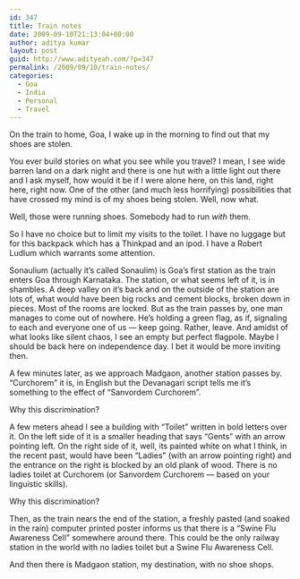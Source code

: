 ```yaml
---
id: 347
title: Train notes
date: 2009-09-10T21:13:04+00:00
author: aditya kumar
layout: post
guid: http://www.adityeah.com/?p=347
permalink: /2009/09/10/train-notes/
categories:
  - Goa
  - India
  - Personal
  - Travel
---
```

On the train to home, Goa, I wake up in the morning to find out that my shoes are stolen. 

You ever build stories on what you see while you travel? I mean, I see wide barren land on a dark night and there is one hut with a little light out there and I ask myself, how would it be if I were alone here, on this land, right here, right now. One of the other (and much less horrifying) possibilities that have crossed my mind is of my shoes being stolen. Well, now what.

Well, those were running shoes. Somebody had to run _with_ them.

So I have no choice but to limit my visits to the toilet. I have no luggage but for this backpack which has a Thinkpad and an ipod. I have a Robert Ludlum which warrants some attention. 

Sonaulium (actually it&#8217;s called Sonaulim) is Goa&#8217;s first station as the train enters Goa through Karnataka. The station, or what seems left of it, is in shambles. A deep valley on it&#8217;s back and on the outside of the station are lots of, what would have been big rocks and cement blocks, broken down in pieces. Most of the rooms are locked. But as the train passes by, one man manages to come out of nowhere. He&#8217;s holding a green flag, as if, signaling to each and everyone one of us &#8212; keep going. Rather, leave. And amidst of what looks like silent chaos, I see an empty but perfect flagpole. Maybe I should be back here on independence day. I bet it would be more inviting then.

A few minutes later, as we approach Madgaon, another station passes by. &#8220;Curchorem&#8221; it is, in English but the Devanagari script tells me it&#8217;s something to the effect of &#8220;Sanvordem Curchorem&#8221;. 

Why this discrimination? 

A few meters ahead I see a building with &#8220;Toilet&#8221; written in bold letters over it. On the left side of it is a smaller heading that says &#8220;Gents&#8221; with an arrow pointing left. On the right side of it, well, its painted white on what I think, in the recent past, would have been &#8220;Ladies&#8221; (with an arrow pointing right) and the entrance on the right is blocked by an old plank of wood. There is no ladies toilet at Curchorem (or Sanvordem Curchorem &#8212; based on your linguistic skills).

Why this discrimination?

Then, as the train nears the end of the station, a freshly pasted (and soaked in the rain) computer printed poster informs us that there is a &#8220;Swine Flu Awareness Cell&#8221; somewhere around there. This could be the only railway station in the world with no ladies toilet but a Swine Flu Awareness Cell.

And then there is Madgaon station, my destination, with no shoe shops.